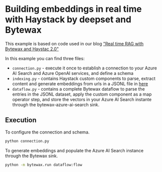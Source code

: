 # Building embeddings in real time with Haystack by deepset and Bytewax

This example is based on code used in our blog ["Real time RAG with Bytewax and Haystac 2.0"](https://bytewax.io/blog/real-time-rag-with-bytewax-and-haystack-2-0)

In this example you can find three files:

* `connection.py` - execute it once to establish a connection to your Azure AI Search and Azure OpenAI services, and define a schema
* `indexing.py` - contains Haystack custom components to parse, extract content and generate embeddings from urls in a JSONL file in [here](./data/news_out.jsonl)
* `dataflow.py` - contains a complete Bytewax dataflow to parse the entries in the JSONL dataset, apply the custom component as a map operator step, and store the vectors in your Azure AI Search instante through the bytewax-azure-ai-search sink.

## Execution

To configure the connection and schema.


```bash
python connection.py
```

To generate embeddings and populate the Azure AI Search instance through the Bytewax sink.

```bash
python -m bytewax.run dataflow:flow
```
